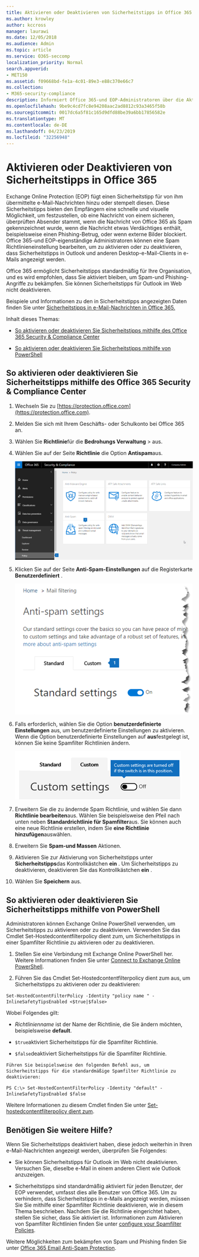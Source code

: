 ```yaml
---
title: Aktivieren oder Deaktivieren von Sicherheitstipps in Office 365
ms.author: krowley
author: kccross
manager: laurawi
ms.date: 12/05/2018
ms.audience: Admin
ms.topic: article
ms.service: O365-seccomp
localization_priority: Normal
search.appverid:
- MET150
ms.assetid: f09668bd-fe1a-4c01-89e3-e88c370e66c7
ms.collection:
- M365-security-compliance
description: Informiert Office 365-und EOP-Administratoren über die Aktivierung und Deaktivierung von Sicherheitstipps in e-Mail-Nachrichten.
ms.openlocfilehash: 9be9c4cd7fc8e94208aac2ad8812c93a3465f58b
ms.sourcegitcommit: 0017dc6a5f81c165d9dfd88be39a6bb17856582e
ms.translationtype: MT
ms.contentlocale: de-DE
ms.lasthandoff: 04/23/2019
ms.locfileid: "32256948"
---
```

# <a name="enable-or-disable-safety-tips-in-office-365"></a>Aktivieren oder Deaktivieren von Sicherheitstipps in Office 365

Exchange Online Protection (EOP) fügt einen Sicherheitstipp für von ihm übermittelte e-Mail-Nachrichten hinzu oder stempelt diesen. Diese Sicherheitstipps bieten den Empfängern eine schnelle und visuelle Möglichkeit, um festzustellen, ob eine Nachricht von einem sicheren, überprüften Absender stammt, wenn die Nachricht von Office 365 als Spam gekennzeichnet wurde, wenn die Nachricht etwas Verdächtiges enthält, beispielsweise einen Phishing-Betrug, oder wenn externe Bilder blockiert. Office 365-und EOP-eigenständige Administratoren können eine Spam Richtlinieneinstellung bearbeiten, um zu aktivieren oder zu deaktivieren, dass Sicherheitstipps in Outlook und anderen Desktop-e-Mail-Clients in e-Mails angezeigt werden. 
  
Office 365 ermöglicht Sicherheitstipps standardmäßig für Ihre Organisation, und es wird empfohlen, dass Sie aktiviert bleiben, um Spam-und Phishing-Angriffe zu bekämpfen. Sie können Sicherheitstipps für Outlook im Web nicht deaktivieren.
  
Beispiele und Informationen zu den in Sicherheitstipps angezeigten Daten finden Sie unter [Sicherheitstipps in e-Mail-Nachrichten in Office 365.](safety-tips-in-office-365.md)
  
Inhalt dieses Themas:
  
- [So aktivieren oder deaktivieren Sie Sicherheitstipps mithilfe des Office 365 Security &amp; Compliance Center](enable-or-disable-safety-tips.md#SandCCsafetytip)
    
- [So aktivieren oder deaktivieren Sie Sicherheitstipps mithilfe von PowerShell](enable-or-disable-safety-tips.md#pshellsafetytip)
    
## <a name="to-enable-or-disable-safety-tips-by-using-the-office-365-security-amp-compliance-center"></a>So aktivieren oder deaktivieren Sie Sicherheitstipps mithilfe des Office 365 Security &amp; Compliance Center
<a name="SandCCsafetytip"> </a>

1. Wechseln Sie zu [https://protection.office.com](https://protection.office.com).
    
2. Melden Sie sich mit Ihrem Geschäfts- oder Schulkonto bei Office 365 an.
    
3. Wählen Sie **Richtlinie**für die **Bedrohungs Verwaltung** \> aus. 
    
4. Wählen Sie auf der Seite **Richtlinie** die Option **Antispam**aus.
    
    ![Dieser Screenshot zeigt, wie Sie im Security &amp; Compliance Center auf die Seite Anti-Spam-Einstellungen gelangen.](media/b8eb2ee3-2eb1-4ea2-b138-f6d7fb2e23de.png)
  
5. Klicken Sie auf der Seite **Anti-Spam-Einstellungen** auf die Registerkarte **Benutzerdefiniert** . 
    
    ![Dieser Screenshot zeigt den Speicherort der benutzerdefinierten Registerkarte auf der Seite Anti-Spam-Einstellungen im &amp; Security Compliance Center.](media/1d688d23-e6f3-4de5-84a7-e8ce31786193.png)
  
6. Falls erforderlich, wählen Sie die Option **benutzerdefinierte Einstellungen** aus, um benutzerdefinierte Einstellungen zu aktivieren. Wenn die Option benutzerdefinierte Einstellungen auf **aus**festgelegt ist, können Sie keine Spamfilter Richtlinien ändern.
    
    ![Dieser Screenshot zeigt, dass benutzerdefinierte Anti-Spam-Filterrichtlinien Einstellungen deaktiviert wurden.](media/94f900ad-b556-4a31-a3ac-acfcd72e71b8.png)
  
7. Erweitern Sie die zu ändernde Spam Richtlinie, und wählen Sie dann **Richtlinie bearbeiten**aus. Wählen Sie beispielsweise den Pfeil nach unten neben **Standardrichtlinie für Spamfilter**aus. Sie können auch eine neue Richtlinie erstellen, indem Sie **eine Richtlinie hinzufügen**auswählen.
    
8. Erweitern Sie **Spam-und Massen** Aktionen. 
    
9. Aktivieren Sie zur Aktivierung von Sicherheitstipps unter **Sicherheitstipps**das Kontrollkästchen **ein** . Um Sicherheitstipps zu deaktivieren, deaktivieren Sie das Kontrollkästchen **ein** . 
    
10. Wählen Sie **Speichern** aus.
    
## <a name="to-enable-or-disable-safety-tips-by-using-powershell"></a>So aktivieren oder deaktivieren Sie Sicherheitstipps mithilfe von PowerShell
<a name="pshellsafetytip"> </a>

Administratoren können Exchange Online PowerShell verwenden, um Sicherheitstipps zu aktivieren oder zu deaktivieren. Verwenden Sie das Cmdlet Set-Hostedcontentfilterpolicy dient zum, um Sicherheitstipps in einer Spamfilter Richtlinie zu aktivieren oder zu deaktivieren.
  
1. Stellen Sie eine Verbindung mit Exchange Online PowerShell her. Weitere Informationen finden Sie unter [Connect to Exchange Online PowerShell](http://go.microsoft.com/fwlink/p/?LinkId=396554).
    
2. Führen Sie das Cmdlet Set-Hostedcontentfilterpolicy dient zum aus, um Sicherheitstipps zu aktivieren oder zu deaktivieren:
    
  ```
  Set-HostedContentFilterPolicy -Identity "policy name " -InlineSafetyTipsEnabled <$true|$false>
  ```

Wobei Folgendes gilt:
    
  -  *Richtlinienname* ist der Name der Richtlinie, die Sie ändern möchten, beispielsweise **default**.
    
  -  `$true`aktiviert Sicherheitstipps für die Spamfilter Richtlinie. 
    
  -  `$false`deaktiviert Sicherheitstipps für die Spamfilter Richtlinie. 
    
    Führen Sie beispielsweise den folgenden Befehl aus, um Sicherheitstipps für die standardmäßige Spamfilter Richtlinie zu deaktivieren:
    
  ```
  PS C:\> Set-HostedContentFilterPolicy -Identity "default" -InlineSafetyTipsEnabled $false
  ```

Weitere Informationen zu diesem Cmdlet finden Sie unter [Set-hostedcontentfilterpolicy dient zum](https://technet.microsoft.com/library/jj200781.aspx).
    
## <a name="still-need-help"></a>Benötigen Sie weitere Hilfe?
<a name="pshellsafetytip"> </a>

Wenn Sie Sicherheitstipps deaktiviert haben, diese jedoch weiterhin in Ihren e-Mail-Nachrichten angezeigt werden, überprüfen Sie Folgendes:
  
- Sie können Sicherheitstipps für Outlook im Web nicht deaktivieren. Versuchen Sie, dieselbe e-Mail in einem anderen Client wie Outlook anzuzeigen.
    
- Sicherheitstipps sind standardmäßig aktiviert für jeden Benutzer, der EOP verwendet, umfasst dies alle Benutzer von Office 365. Um zu verhindern, dass Sicherheitstipps in e-Mails angezeigt werden, müssen Sie Sie mithilfe einer Spamfilter Richtlinie deaktivieren, wie in diesem Thema beschrieben. Nachdem Sie die Richtlinie eingerichtet haben, stellen Sie sicher, dass Sie aktiviert ist. Informationen zum Aktivieren von Spamfilter Richtlinien finden Sie unter [configure your Spamfilter Policies](https://technet.microsoft.com/library/jj200684.aspx).
    
Weitere Möglichkeiten zum bekämpfen von Spam und Phishing finden Sie unter [Office 365 Email Anti-Spam Protection](anti-spam-protection.md).
  

